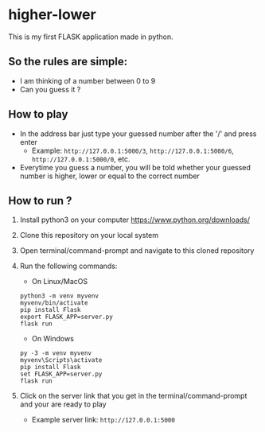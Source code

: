 # higher-lower
This is my first FLASK application made in python.<br>

## So the rules are simple:
* I am thinking of a number between 0 to 9
* Can you guess it ?

## How to play
* In the address bar just type your guessed number after the '/' and press enter
  * Example: 
    ```http://127.0.0.1:5000/3```,
    ```http://127.0.0.1:5000/6```,
    ```http://127.0.0.1:5000/0```, etc.
* Everytime you guess a number, you will be told whether your guessed number is higher, lower or equal to the correct number

## How to run ?
1. Install python3 on your computer https://www.python.org/downloads/
2. Clone this repository on your local system
3. Open terminal/command-prompt and navigate to this cloned repository
4. Run the following commands:

    * On Linux/MacOS
    ```
    python3 -m venv myvenv
    myvenv/bin/activate
    pip install Flask
    export FLASK_APP=server.py
    flask run
    ```
    * On Windows
    ```
    py -3 -m venv myvenv
    myvenv\Scripts\activate
    pip install Flask
    set FLASK_APP=server.py
    flask run
    ```
5. Click on the server link that you get in the terminal/command-prompt and your are ready to play
    * Example server link: ```http://127.0.0.1:5000```
